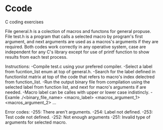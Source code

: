 # Ccode
C coding exercises

File general.h is a colection of macros and functons for general propuse.
File test.h is a program that calls a selected macro by program's first argument, and next arguments are used as a macros's arguments if they are required.
Both codes work correctly in any operative system, case are independent for any C's library except for use of printf function to show results from each test process.

Instructions:
-Compile test.c using your prefered compiler.
-Select a label from fucntion_list enum at top of general.h.
-Search for the label defined in functionlist matrix at top of the code that refers to macro's index delectred from function_list.
-Run the output binary file from compilation using the selected label from function list, and next for macro's arguments if are needed.
-Macro label can be calles with upper or lower case indistincly.
-Examle ./<binary_file_name> <macro_label> <macros_argument_1> <macros_argument_2> ...

Error codes:
-255: There aren't arguments.
-254: Label not defined.
-253: Test code not defined.
-252: Not enough arguments
-251: Invalid type of arguments for selected macro.
